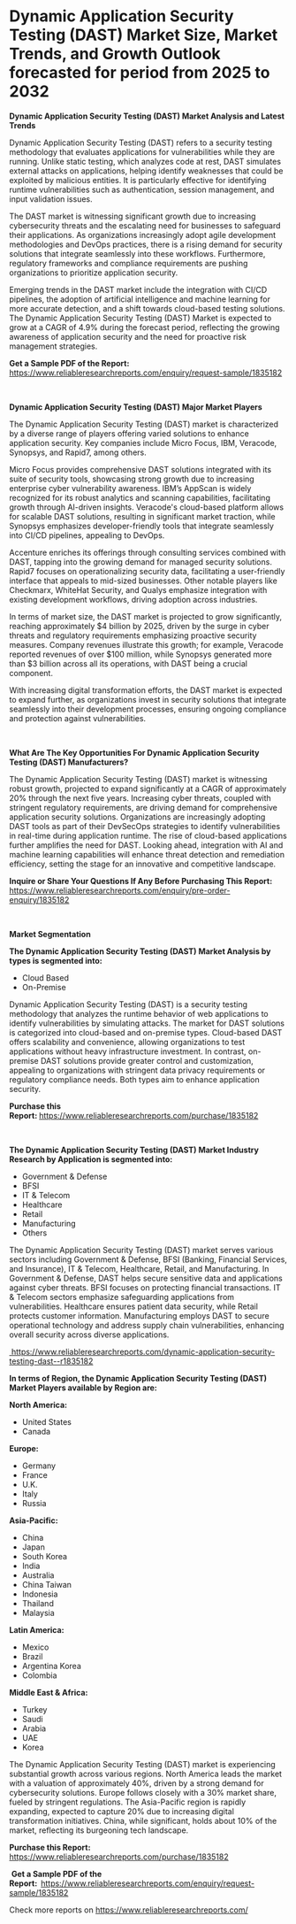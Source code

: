 <p><h1>Dynamic Application Security Testing (DAST) Market Size, Market Trends, and Growth Outlook forecasted for period from 2025 to 2032</h1></p><p><strong>Dynamic Application Security Testing (DAST) Market Analysis and Latest Trends</strong></p>
<p><p>Dynamic Application Security Testing (DAST) refers to a security testing methodology that evaluates applications for vulnerabilities while they are running. Unlike static testing, which analyzes code at rest, DAST simulates external attacks on applications, helping identify weaknesses that could be exploited by malicious entities. It is particularly effective for identifying runtime vulnerabilities such as authentication, session management, and input validation issues.</p><p>The DAST market is witnessing significant growth due to increasing cybersecurity threats and the escalating need for businesses to safeguard their applications. As organizations increasingly adopt agile development methodologies and DevOps practices, there is a rising demand for security solutions that integrate seamlessly into these workflows. Furthermore, regulatory frameworks and compliance requirements are pushing organizations to prioritize application security.</p><p>Emerging trends in the DAST market include the integration with CI/CD pipelines, the adoption of artificial intelligence and machine learning for more accurate detection, and a shift towards cloud-based testing solutions. The Dynamic Application Security Testing (DAST) Market is expected to grow at a CAGR of 4.9% during the forecast period, reflecting the growing awareness of application security and the need for proactive risk management strategies.</p></p>
<p><strong>Get a Sample PDF of the Report:&nbsp;</strong> <a href="https://www.reliableresearchreports.com/enquiry/request-sample/1835182?utm_campaign=2264&utm_medium=2&utm_source=Github&utm_content=ia&utm_term=26032025&utm_id=dynamic-application-security-testing-dast">https://www.reliableresearchreports.com/enquiry/request-sample/1835182</a></p>
<p>&nbsp;</p>
<p><strong>Dynamic Application Security Testing (DAST) Major Market Players</strong></p>
<p><p>The Dynamic Application Security Testing (DAST) market is characterized by a diverse range of players offering varied solutions to enhance application security. Key companies include Micro Focus, IBM, Veracode, Synopsys, and Rapid7, among others. </p><p>Micro Focus provides comprehensive DAST solutions integrated with its suite of security tools, showcasing strong growth due to increasing enterprise cyber vulnerability awareness. IBM’s AppScan is widely recognized for its robust analytics and scanning capabilities, facilitating growth through AI-driven insights. Veracode's cloud-based platform allows for scalable DAST solutions, resulting in significant market traction, while Synopsys emphasizes developer-friendly tools that integrate seamlessly into CI/CD pipelines, appealing to DevOps.</p><p>Accenture enriches its offerings through consulting services combined with DAST, tapping into the growing demand for managed security solutions. Rapid7 focuses on operationalizing security data, facilitating a user-friendly interface that appeals to mid-sized businesses. Other notable players like Checkmarx, WhiteHat Security, and Qualys emphasize integration with existing development workflows, driving adoption across industries.</p><p>In terms of market size, the DAST market is projected to grow significantly, reaching approximately $4 billion by 2025, driven by the surge in cyber threats and regulatory requirements emphasizing proactive security measures. Company revenues illustrate this growth; for example, Veracode reported revenues of over $100 million, while Synopsys generated more than $3 billion across all its operations, with DAST being a crucial component.</p><p>With increasing digital transformation efforts, the DAST market is expected to expand further, as organizations invest in security solutions that integrate seamlessly into their development processes, ensuring ongoing compliance and protection against vulnerabilities.</p></p>
<p>&nbsp;</p>
<p><strong>What Are The Key Opportunities For Dynamic Application Security Testing (DAST) Manufacturers?</strong></p>
<p><p>The Dynamic Application Security Testing (DAST) market is witnessing robust growth, projected to expand significantly at a CAGR of approximately 20% through the next five years. Increasing cyber threats, coupled with stringent regulatory requirements, are driving demand for comprehensive application security solutions. Organizations are increasingly adopting DAST tools as part of their DevSecOps strategies to identify vulnerabilities in real-time during application runtime. The rise of cloud-based applications further amplifies the need for DAST. Looking ahead, integration with AI and machine learning capabilities will enhance threat detection and remediation efficiency, setting the stage for an innovative and competitive landscape.</p></p>
<p><strong>Inquire or Share Your Questions If Any Before Purchasing This Report:</strong> <a href="https://www.reliableresearchreports.com/enquiry/pre-order-enquiry/1835182?utm_campaign=2264&utm_medium=2&utm_source=Github&utm_content=ia&utm_term=26032025&utm_id=dynamic-application-security-testing-dast">https://www.reliableresearchreports.com/enquiry/pre-order-enquiry/1835182</a></p>
<p>&nbsp;</p>
<p><strong>Market Segmentation</strong></p>
<p><strong>The Dynamic Application Security Testing (DAST) Market Analysis by types is segmented into:</strong></p>
<p><ul><li>Cloud Based</li><li>On-Premise</li></ul></p>
<p><p>Dynamic Application Security Testing (DAST) is a security testing methodology that analyzes the runtime behavior of web applications to identify vulnerabilities by simulating attacks. The market for DAST solutions is categorized into cloud-based and on-premise types. Cloud-based DAST offers scalability and convenience, allowing organizations to test applications without heavy infrastructure investment. In contrast, on-premise DAST solutions provide greater control and customization, appealing to organizations with stringent data privacy requirements or regulatory compliance needs. Both types aim to enhance application security.</p></p>
<p><strong>Purchase this Report:&nbsp;</strong><a href="https://www.reliableresearchreports.com/purchase/1835182?utm_campaign=2264&utm_medium=2&utm_source=Github&utm_content=ia&utm_term=26032025&utm_id=dynamic-application-security-testing-dast">https://www.reliableresearchreports.com/purchase/1835182</a></p>
<p>&nbsp;</p>
<p><strong>The Dynamic Application Security Testing (DAST) Market Industry Research by Application is segmented into:</strong></p>
<p><ul><li>Government & Defense</li><li>BFSI</li><li>IT & Telecom</li><li>Healthcare</li><li>Retail</li><li>Manufacturing</li><li>Others</li></ul></p>
<p><p>The Dynamic Application Security Testing (DAST) market serves various sectors including Government & Defense, BFSI (Banking, Financial Services, and Insurance), IT & Telecom, Healthcare, Retail, and Manufacturing. In Government & Defense, DAST helps secure sensitive data and applications against cyber threats. BFSI focuses on protecting financial transactions. IT & Telecom sectors emphasize safeguarding applications from vulnerabilities. Healthcare ensures patient data security, while Retail protects customer information. Manufacturing employs DAST to secure operational technology and address supply chain vulnerabilities, enhancing overall security across diverse applications.</p></p>
<p><a href="https://www.reliableresearchreports.com/dynamic-application-security-testing-dast--r1835182?utm_campaign=2264&utm_medium=2&utm_source=Github&utm_content=ia&utm_term=26032025&utm_id=dynamic-application-security-testing-dast">&nbsp;https://www.reliableresearchreports.com/dynamic-application-security-testing-dast--r1835182</a></p>
<p><strong>In terms of Region, the Dynamic Application Security Testing (DAST) Market Players available by Region are:</strong></p>
<p>
    <p> <strong> North America: </strong>
        <ul>
            <li>United States</li>
            <li>Canada</li>
        </ul>
        </p> 
    <p> <strong> Europe: </strong>
        <ul>
            <li>Germany</li>
            <li>France</li>
            <li>U.K.</li>
            <li>Italy</li>
            <li>Russia</li>
        </ul>
        </p> 
    <p> <strong> Asia-Pacific: </strong>
        <ul>
            <li>China</li>
            <li>Japan</li>
            <li>South Korea</li>
            <li>India</li>
            <li>Australia</li>
            <li>China Taiwan</li>
            <li>Indonesia</li>
            <li>Thailand</li>
            <li>Malaysia</li>
        </ul>
        </p> 
    <p> <strong> Latin America: </strong>
        <ul>
            <li>Mexico</li>
            <li>Brazil</li>
            <li>Argentina Korea</li>
            <li>Colombia</li>
        </ul>
        </p> 
    <p> <strong> Middle East & Africa: </strong>
        <ul>
            <li>Turkey</li>
            <li>Saudi</li>
            <li>Arabia</li>
            <li>UAE</li>
            <li>Korea</li>
        </ul>
    </p>
    </p>
<p><p>The Dynamic Application Security Testing (DAST) market is experiencing substantial growth across various regions. North America leads the market with a valuation of approximately 40%, driven by a strong demand for cybersecurity solutions. Europe follows closely with a 30% market share, fueled by stringent regulations. The Asia-Pacific region is rapidly expanding, expected to capture 20% due to increasing digital transformation initiatives. China, while significant, holds about 10% of the market, reflecting its burgeoning tech landscape.</p></p>
<p><strong>Purchase this Report: </strong><a href="https://www.reliableresearchreports.com/purchase/1835182?utm_campaign=2264&utm_medium=2&utm_source=Github&utm_content=ia&utm_term=26032025&utm_id=dynamic-application-security-testing-dast">https://www.reliableresearchreports.com/purchase/1835182</a></p>
<p>&nbsp;<strong>Get a Sample PDF of the Report:&nbsp;&nbsp;</strong><a href="https://www.reliableresearchreports.com/enquiry/request-sample/1835182?utm_campaign=2264&utm_medium=2&utm_source=Github&utm_content=ia&utm_term=26032025&utm_id=dynamic-application-security-testing-dast">https://www.reliableresearchreports.com/enquiry/request-sample/1835182</a></p>
<p><strong></strong></p>
<p>Check more reports on <a href="https://www.reliableresearchreports.com/?utm_campaign=2264&utm_medium=2&utm_source=Github&utm_content=ia&utm_term=26032025&utm_id=dynamic-application-security-testing-dast">https://www.reliableresearchreports.com/</a></p>